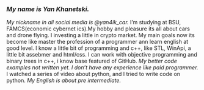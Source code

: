 ### *My name is Yan Khanetski.*
_My nickname in all social media is @yan4ik_car._
I’m studying at BSU, FAMCS(economic cybernet ics).My hobby and pleasure its all about cars and drone flying.
I investing a little in crypto market. My main goals now its become like master the profession of a programmer ann learn english at good level. 
I know a little bit of programming and c++, like STL, WinApi, a little bit assebmer and html/css. 
I can work with objective programming and binary trees in c++, i know base featured of GitHub. 
_My better code examples not written yet. I don’t have any experience like paid programmer._
I watched a series of video about python, and I tried to write code on python. *My English is about pre intermediate.* 
